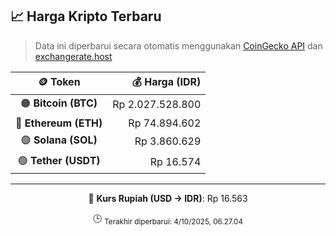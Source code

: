

<!-- HARGA_KRIPTO -->
## 📈 Harga Kripto Terbaru

> Data ini diperbarui secara otomatis menggunakan [CoinGecko API](https://www.coingecko.com/) dan [exchangerate.host](https://exchangerate.host/)

<div align="center">

| 🪙 Token | 💰 Harga (IDR) |
|:------:|---------------:|
| 🟠 **Bitcoin (BTC)**   | Rp 2.027.528.800 |
| 🔵 **Ethereum (ETH)**  | Rp 74.894.602 |
| 🟣 **Solana (SOL)**    | Rp 3.860.629 |
| 🟢 **Tether (USDT)**   | Rp 16.574 |

---

💱 **Kurs Rupiah (USD → IDR)**: Rp 16.563

🕒 <sub>Terakhir diperbarui: 4/10/2025, 06.27.04</sub>

</div>
<!-- /HARGA_KRIPTO -->